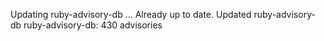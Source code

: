 Updating ruby-advisory-db ...
Already up to date.
Updated ruby-advisory-db
ruby-advisory-db: 430 advisories
